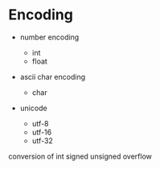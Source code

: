 # Encoding

- number encoding
    - int
    - float

- ascii char encoding
    - char

- unicode
    - utf-8
    - utf-16
    - utf-32

conversion of int
signed
unsigned
overflow

